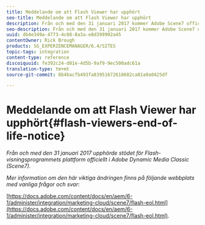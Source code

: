 ```yaml
---
title: Meddelande om att Flash Viewer har upphört
seo-title: Meddelande om att Flash Viewer har upphört
description: Från och med den 31 januari 2017 kommer Adobe Scene7 officiellt att ha stöd för Flash-visningsprogrammets plattform.
seo-description: Från och med den 31 januari 2017 kommer Adobe Scene7 officiellt att ha stöd för Flash-visningsprogrammets plattform.
uuid: db4e349a-4773-4c08-8a3a-e8d399902a45
contentOwner: Rick Brough
products: SG_EXPERIENCEMANAGER/6.4/SITES
topic-tags: integration
content-type: reference
discoiquuid: fe392c24-d01e-4d5b-9af9-9ec500adc61a
translation-type: tm+mt
source-git-commit: 8b4bacfb493fa83951672618682ca81a9a0425df

---
```



# Meddelande om att Flash Viewer har upphört{#flash-viewers-end-of-life-notice}

*Från och med den 31 januari 2017 upphörde stödet för Flash-visningsprogrammets plattform officiellt i Adobe Dynamic Media Classic (Scene7).*

*Mer information om den här viktiga ändringen finns på följande webbplats med vanliga frågor och svar:*

[https://docs.adobe.com/content/docs/en/aem/6-1/administer/integration/marketing-cloud/scene7/flash-eol.html](https://docs.adobe.com/content/docs/en/aem/6-1/administer/integration/marketing-cloud/scene7/flash-eol.html).
